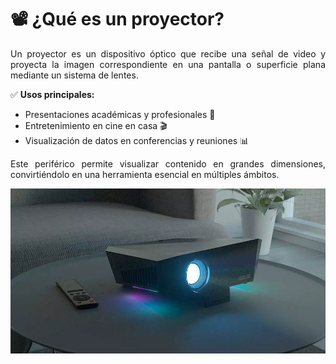 # 📽️ ¿Qué es un proyector?

<p align="justify">
Un proyector es un dispositivo óptico que recibe una señal de video y proyecta la imagen correspondiente en una pantalla o superficie plana mediante un sistema de lentes.  
</p>

✅ **Usos principales:**  
- Presentaciones académicas y profesionales 🎤  
- Entretenimiento en cine en casa 🎬  
- Visualización de datos en conferencias y reuniones 📊  

<p align="justify">
Este periférico permite visualizar contenido en grandes dimensiones, convirtiéndolo en una herramienta esencial en múltiples ámbitos.  
</p>

![proyector](img/ASUS-F1-Proyector.webp)








